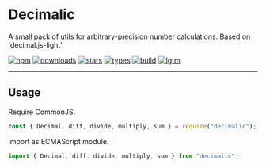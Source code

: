 # Decimalic

A small pack of utils for arbitrary-precision number calculations. Based on 'decimal.js-light'.

[![npm](https://badgen.net/npm/v/decimalic?&icon=npm&label=npm&color=DD3636)](https://www.npmjs.com/package/decimalic)
[![downloads](https://badgen.net/npm/dt/decimalic?&icon=terminal&label=downloads&color=009688)](https://www.npmjs.com/package/decimalic)
[![stars](https://badgen.net/github/stars/r37r0m0d3l/decimalic?&icon=github&label=stars&color=ffcc33)](https://github.com/r37r0m0d3l/decimalic)
[![types](https://badgen.net/npm/types/decimalic?&icon=typescript&label=types&color=1E90FF)](https://github.com/r37r0m0d3l/decimalic/blob/master/dist/decimalic.d.ts)
[![build](https://badgen.net/travis/r37r0m0d3l/decimalic?&icon=travis&label=build)](https://travis-ci.org/r37r0m0d3l/decimalic)
[![lgtm](https://badgen.net/lgtm/grade/g/r37r0m0d3l/decimalic?&icon=lgtm&label=lgtm:js/ts&color=00C853)](https://lgtm.com/projects/g/r37r0m0d3l/decimalic/alerts/)

---

## Usage

Require CommonJS.

```javascript
const { Decimal, diff, divide, multiply, sum } = require("decimalic");
```

Import as ECMAScript module.

```javascript
import { Decimal, diff, divide, multiply, sum } from "decimalic";
```
